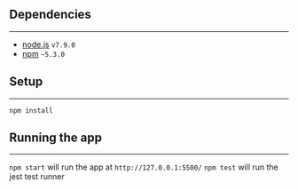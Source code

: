 ## Dependencies
---
  - [node.js](https://nodejs.org) `v7.9.0`
  - [npm](https://www.npmjs.com) `~5.3.0`

## Setup
---
```
npm install
```

## Running the app
---
`npm start` will run the app at `http://127.0.0.1:5500/`
`npm test` will run the jest test runner
